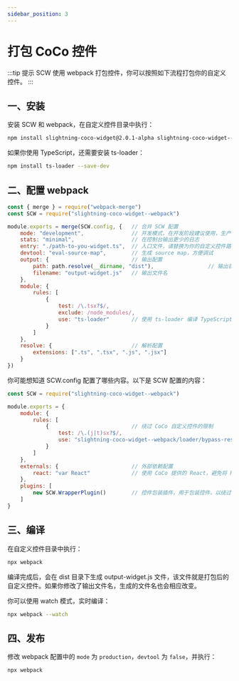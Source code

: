 ```yaml
---
sidebar_position: 3
---
```


# 打包 CoCo 控件


:::tip 提示
SCW 使用 webpack 打包控件，你可以按照如下流程打包你的自定义控件。
:::

## 一、安装

安装 SCW 和 webpack，在自定义控件目录中执行：

```sh
npm install slightning-coco-widget@2.0.1-alpha slightning-coco-widget--webpack@2.0.1-alpha webpack webpack-cli --save-dev
```

如果你使用 TypeScript，还需要安装 ts-loader：

```sh
npm install ts-loader --save-dev
```

## 二、配置 webpack

```javascript
const { merge } = require("webpack-merge")
const SCW = require("slightning-coco-widget--webpack")

module.exports = merge(SCW.config, {   // 合并 SCW 配置
    mode: "development",               // 开发模式，在开发阶段建议使用，生产模式请改为 "production"
    stats: "minimal",                  // 在控制台输出更少的日志
    entry: "./path-to-you-widget.ts",  // 入口文件，请替换为你的自定义控件路径
    devtool: "eval-source-map",        // 生成 source map，方便调试
    output: {                          // 输出配置
        path: path.resolve(__dirname, "dist"),                 // 输出目录
        filename: "output-widget.js"   // 输出文件名
    },
    module: {
        rules: [
            {
                test: /\.tsx?$/,
                exclude: /node_modules/,
                use: "ts-loader"       // 使用 ts-loader 编译 TypeScript 文件，如果使用 JavaScript 则不需要
            }
        ]
    },
    resolve: {                         // 解析配置
        extensions: [".ts", ".tsx", ".js", ".jsx"]
    }
})
```

你可能想知道 SCW.config 配置了哪些内容。以下是 SCW 配置的内容：

```javascript
const SCW = require("slightning-coco-widget--webpack")

module.exports = {
    module: {
        rules: [
            {                          // 绕过 CoCo 自定义控件的限制
                test: /\.(j|t)sx?$/,
                use: "slightning-coco-widget--webpack/loader/bypass-restrictions-loader",
            }
        ]
    },
    externals: {                       // 外部依赖配置
        react: "var React"             // 使用 CoCo 提供的 React，避免将 React 打包进自定义控件
    },
    plugins: [
        new SCW.WrapperPlugin()        // 控件包装插件，用于包装控件，以绕过一些限制，并防止 CoCo 吞错误信息
    ]
}
```

## 三、编译

在自定义控件目录中执行：

```sh
npx webpack
```

编译完成后，会在 dist 目录下生成 output-widget.js 文件，该文件就是打包后的自定义控件。如果你修改了输出文件名，生成的文件名也会相应改变。

你可以使用 watch 模式，实时编译：

```sh
npx webpack --watch
```

## 四、发布

修改 webpack 配置中的 `mode` 为 `production`，`devtool` 为 `false`，并执行：

```sh
npx webpack
```
